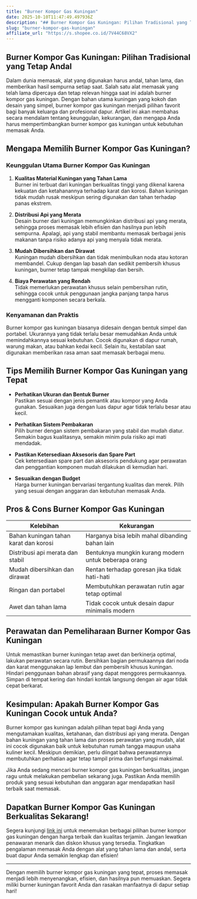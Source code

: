 ```yaml
---
title: "Burner Kompor Gas Kuningan"
date: 2025-10-10T11:47:49.497936Z
description: "## Burner Kompor Gas Kuningan: Pilihan Tradisional yang Tetap Andal..."
slug: "burner-kompor-gas-kuningan"
affiliate_url: "https://s.shopee.co.id/7V44C68VX2"
---
```

## Burner Kompor Gas Kuningan: Pilihan Tradisional yang Tetap Andal

Dalam dunia memasak, alat yang digunakan harus andal, tahan lama, dan memberikan hasil sempurna setiap saat. Salah satu alat memasak yang telah lama dipercaya dan tetap relevan hingga saat ini adalah burner kompor gas kuningan. Dengan bahan utama kuningan yang kokoh dan desain yang simpel, burner kompor gas kuningan menjadi pilihan favorit bagi banyak keluarga dan profesional dapur. Artikel ini akan membahas secara mendalam tentang keunggulan, kekurangan, dan mengapa Anda harus mempertimbangkan burner kompor gas kuningan untuk kebutuhan memasak Anda.

## Mengapa Memilih Burner Kompor Gas Kuningan?

### Keunggulan Utama Burner Kompor Gas Kuningan

1. **Kualitas Material Kuningan yang Tahan Lama**  
Burner ini terbuat dari kuningan berkualitas tinggi yang dikenal karena kekuatan dan ketahanannya terhadap karat dan korosi. Bahan kuningan tidak mudah rusak meskipun sering digunakan dan tahan terhadap panas ekstrem.

2. **Distribusi Api yang Merata**  
Desain burner dari kuningan memungkinkan distribusi api yang merata, sehingga proses memasak lebih efisien dan hasilnya pun lebih sempurna. Apalagi, api yang stabil membantu memasak berbagai jenis makanan tanpa risiko adanya api yang menyala tidak merata.

3. **Mudah Dibersihkan dan Dirawat**  
Kuningan mudah dibersihkan dan tidak menimbulkan noda atau kotoran membandel. Cukup dengan lap basah dan sedikit pembersih khusus kuningan, burner tetap tampak mengkilap dan bersih.

4. **Biaya Perawatan yang Rendah**  
Tidak memerlukan perawatan khusus selain pembersihan rutin, sehingga cocok untuk penggunaan jangka panjang tanpa harus mengganti komponen secara berkala.

### Kenyamanan dan Praktis

Burner kompor gas kuningan biasanya didesain dengan bentuk simpel dan portabel. Ukurannya yang tidak terlalu besar memudahkan Anda untuk memindahkannya sesuai kebutuhan. Cocok digunakan di dapur rumah, warung makan, atau bahkan kedai kecil. Selain itu, kestabilan saat digunakan memberikan rasa aman saat memasak berbagai menu.

## Tips Memilih Burner Kompor Gas Kuningan yang Tepat

- **Perhatikan Ukuran dan Bentuk Burner**  
Pastikan sesuai dengan jenis pemantik atau kompor yang Anda gunakan. Sesuaikan juga dengan luas dapur agar tidak terlalu besar atau kecil.

- **Perhatikan Sistem Pembakaran**  
Pilih burner dengan sistem pembakaran yang stabil dan mudah diatur. Semakin bagus kualitasnya, semakin minim pula risiko api mati mendadak.

- **Pastikan Ketersediaan Aksesoris dan Spare Part**  
Cek ketersediaan spare part dan aksesoris pendukung agar perawatan dan penggantian komponen mudah dilakukan di kemudian hari.

- **Sesuaikan dengan Budget**  
Harga burner kuningan bervariasi tergantung kualitas dan merek. Pilih yang sesuai dengan anggaran dan kebutuhan memasak Anda.

## Pros & Cons Burner Kompor Gas Kuningan

| Kelebihan                                        | Kekurangan                                        |
|--------------------------------------------------|--------------------------------------------------|
| Bahan kuningan tahan karat dan korosi           | Harganya bisa lebih mahal dibanding bahan lain |
| Distribusi api merata dan stabil                | Bentuknya mungkin kurang modern untuk beberapa orang |
| Mudah dibersihkan dan dirawat                   | Rentan terhadap goresan jika tidak hati-hati   |
| Ringan dan portabel                             | Membutuhkan perawatan rutin agar tetap optimal |
| Awet dan tahan lama                            | Tidak cocok untuk desain dapur minimalis modern |

## Perawatan dan Pemeliharaan Burner Kompor Gas Kuningan

Untuk memastikan burner kuningan tetap awet dan berkinerja optimal, lakukan perawatan secara rutin. Bersihkan bagian permukaannya dari noda dan karat menggunakan lap lembut dan pembersih khusus kuningan. Hindari penggunaan bahan abrasif yang dapat menggores permukaannya. Simpan di tempat kering dan hindari kontak langsung dengan air agar tidak cepat berkarat.

## Kesimpulan: Apakah Burner Kompor Gas Kuningan Cocok untuk Anda?

Burner kompor gas kuningan adalah pilihan tepat bagi Anda yang mengutamakan kualitas, ketahanan, dan distribusi api yang merata. Dengan bahan kuningan yang tahan lama dan proses perawatan yang mudah, alat ini cocok digunakan baik untuk kebutuhan rumah tangga maupun usaha kuliner kecil. Meskipun demikian, perlu diingat bahwa perawatannya membutuhkan perhatian agar tetap tampil prima dan berfungsi maksimal.

Jika Anda sedang mencari burner kompor gas kuningan berkualitas, jangan ragu untuk melakukan pembelian sekarang juga. Pastikan Anda memilih produk yang sesuai kebutuhan dan anggaran agar mendapatkan hasil terbaik saat memasak.

## Dapatkan Burner Kompor Gas Kuningan Berkualitas Sekarang!

Segera kunjungi [link ini](https://s.shopee.co.id/7V44C68VX2) untuk menemukan berbagai pilihan burner kompor gas kuningan dengan harga terbaik dan kualitas terjamin. Jangan lewatkan penawaran menarik dan diskon khusus yang tersedia. Tingkatkan pengalaman memasak Anda dengan alat yang tahan lama dan andal, serta buat dapur Anda semakin lengkap dan efisien!

---

Dengan memilih burner kompor gas kuningan yang tepat, proses memasak menjadi lebih menyenangkan, efisien, dan hasilnya pun memuaskan. Segera miliki burner kuningan favorit Anda dan rasakan manfaatnya di dapur setiap hari!